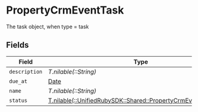 # PropertyCrmEventTask

The task object, when type = task


## Fields

| Field                                                                                                                | Type                                                                                                                 | Required                                                                                                             | Description                                                                                                          |
| -------------------------------------------------------------------------------------------------------------------- | -------------------------------------------------------------------------------------------------------------------- | -------------------------------------------------------------------------------------------------------------------- | -------------------------------------------------------------------------------------------------------------------- |
| `description`                                                                                                        | *T.nilable(::String)*                                                                                                | :heavy_minus_sign:                                                                                                   | N/A                                                                                                                  |
| `due_at`                                                                                                             | [Date](https://ruby-doc.org/stdlib-2.6.1/libdoc/date/rdoc/Date.html)                                                 | :heavy_minus_sign:                                                                                                   | N/A                                                                                                                  |
| `name`                                                                                                               | *T.nilable(::String)*                                                                                                | :heavy_minus_sign:                                                                                                   | N/A                                                                                                                  |
| `status`                                                                                                             | [T.nilable(::UnifiedRubySDK::Shared::PropertyCrmEventTaskStatus)](../../models/shared/propertycrmeventtaskstatus.md) | :heavy_minus_sign:                                                                                                   | N/A                                                                                                                  |